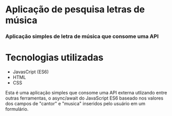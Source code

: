 # Aplicação de pesquisa letras de música
### Aplicação simples de letra de música que consome uma API


# Tecnologias utilizadas

- JavasCript (ES6)
- HTML
- CSS

Esta é uma aplicação simples que consome uma API externa utlizando entre outras ferramentas, o async/await do JavaScript ES6 baseado nos valores dos campos de 
"cantor" e "musica" inseridos pelo usuário em um formulário.
